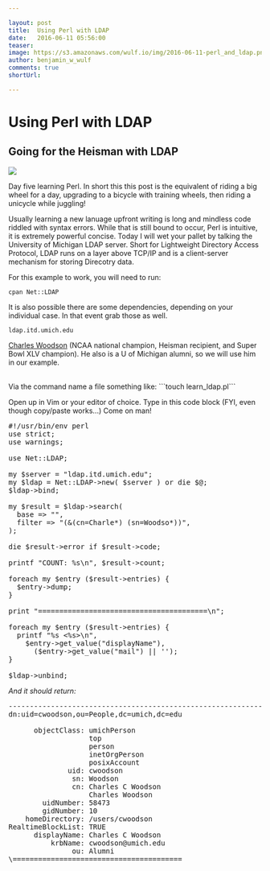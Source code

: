 ```yaml
---

layout: post
title:  Using Perl with LDAP
date:   2016-06-11 05:56:00
teaser: 
image: https://s3.amazonaws.com/wulf.io/img/2016-06-11-perl_and_ldap.png
author: benjamin_w_wulf
comments: true
shortUrl:

---
```


Using Perl with LDAP
====================

Going for the Heisman with LDAP
-------------------------------

<img src="https://s3.amazonaws.com/wulf.io/img/2016-06-11-charles_c_woodson.jpg">

Day five learning Perl. In short this this post is the equivalent of riding a big wheel for a day, upgrading to a bicycle with training wheels, then riding a unicycle while juggling!

Usually learning a new lanuage upfront writing is long and mindless code riddled with syntax errors. While that is still bound to occur, Perl is intuitive, it is extremely powerful concise. Today I will wet your pallet by talking the University of Michigan LDAP server. Short for Lightweight Directory Access Protocol, LDAP runs on a layer above TCP/IP and is a client-server mechanism for storing Direcotry data. 

For this example to work, you will need to run:

```cpan Net::LDAP```

It is also possible there are some dependencies, depending on your individual case. In that event grab those as well.

```ldap.itd.umich.edu```

<a href="https://en.wikipedia.org/wiki/Charles_Woodson">Charles Woodson</a> (NCAA national champion, Heisman recipient, and Super Bowl XLV champion). He also is a U of Michigan alumni, so we will use him in our example.

<br>
Via the command name a file something like: ```touch learn_ldap.pl```

Open up in Vim or your editor of choice. Type in this code block (FYI, even though copy/paste works...) Come on man!

<pre class="prettyprint linenums language-perl">
#!/usr/bin/env perl
use strict;
use warnings;

use Net::LDAP;

my $server = "ldap.itd.umich.edu";
my $ldap = Net::LDAP->new( $server ) or die $@;
$ldap->bind;

my $result = $ldap->search(
  base => "",
  filter => "(&(cn=Charle*) (sn=Woodso*))",
);

die $result->error if $result->code;

printf "COUNT: %s\n", $result->count;

foreach my $entry ($result->entries) {
  $entry->dump;
}

print "========================================\n";

foreach my $entry ($result->entries) {
  printf "%s <%s>\n",
    $entry->get_value("displayName"),
      ($entry->get_value("mail") || '');
}

$ldap->unbind;
</pre>


*And it should return:*


<pre class="linenums">
------------------------------------------------------------------------
dn:uid=cwoodson,ou=People,dc=umich,dc=edu

      objectClass: umichPerson
                   top
                   person
                   inetOrgPerson
                   posixAccount
              uid: cwoodson
               sn: Woodson
               cn: Charles C Woodson
                   Charles Woodson
        uidNumber: 58473
        gidNumber: 10
    homeDirectory: /users/cwoodson
RealtimeBlockList: TRUE
      displayName: Charles C Woodson
          krbName: cwoodson@umich.edu
               ou: Alumni
\========================================
</pre>

